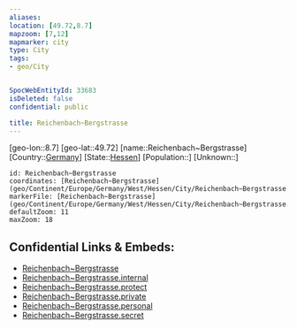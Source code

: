 ```yaml
---
aliases: 
location: [49.72,8.7]
mapzoom: [7,12] 
mapmarker: city 
type: City
tags:
- geo/City


SpocWebEntityId: 33683
isDeleted: false
confidential: public

title: Reichenbach~Bergstrasse
---
```

[geo-lon::8.7]
[geo-lat::49.72]
[name::Reichenbach~Bergstrasse]
[Country::[Germany](geo/Continent/Europe/Germany.md)]
[State::[Hessen](geo/Continent/Europe/Germany/West/Hessen.md)]
[Population::]
[Unknown::]


```leaflet
id: Reichenbach~Bergstrasse
coordinates: [Reichenbach~Bergstrasse](geo/Continent/Europe/Germany/West/Hessen/City/Reichenbach~Bergstrasse.md)
markerFile: [Reichenbach~Bergstrasse](geo/Continent/Europe/Germany/West/Hessen/City/Reichenbach~Bergstrasse.md)
defaultZoom: 11 
maxZoom: 18
```


## Confidential Links & Embeds: 
- [Reichenbach~Bergstrasse](../../../../../../../../_public/geo/Continent/Europe/Germany/West/Hessen/City/Reichenbach~Bergstrasse.md) 
- [Reichenbach~Bergstrasse.internal](../../../../../../../../_internal/geo/Continent/Europe/Germany/West/Hessen/City/Reichenbach~Bergstrasse.internal.md) 
- [Reichenbach~Bergstrasse.protect](../../../../../../../../_protect/geo/Continent/Europe/Germany/West/Hessen/City/Reichenbach~Bergstrasse.protect.md) 
- [Reichenbach~Bergstrasse.private](../../../../../../../../_private/geo/Continent/Europe/Germany/West/Hessen/City/Reichenbach~Bergstrasse.private.md) 
- [Reichenbach~Bergstrasse.personal](../../../../../../../../_personal/geo/Continent/Europe/Germany/West/Hessen/City/Reichenbach~Bergstrasse.personal.md) 
- [Reichenbach~Bergstrasse.secret](../../../../../../../../_secret/geo/Continent/Europe/Germany/West/Hessen/City/Reichenbach~Bergstrasse.secret.md) 
